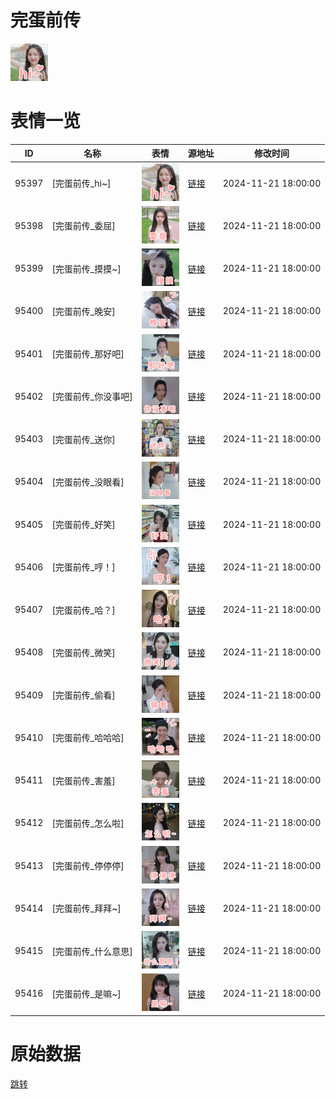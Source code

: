 # 完蛋前传

<img src="./cover.png" height="60" alt="cover" />

# 表情一览

|ID|名称|表情|源地址|修改时间|
|----|----|----|----|----|
|95397|[完蛋前传_hi~]|<img src="./pic/095397_%5B完蛋前传_hi~%5D.png" height="60" alt="hi~"/>|[链接](https://i0.hdslb.com/bfs/garb/c188ccd4278fdec519be0e9a0f1282b536f50c19.png)|2024-11-21 18:00:00|
|95398|[完蛋前传_委屈]|<img src="./pic/095398_%5B完蛋前传_委屈%5D.png" height="60" alt="委屈"/>|[链接](https://i0.hdslb.com/bfs/garb/84b613a591582085e1ad41959fd33b2cf5ce3faf.png)|2024-11-21 18:00:00|
|95399|[完蛋前传_摸摸~]|<img src="./pic/095399_%5B完蛋前传_摸摸~%5D.png" height="60" alt="摸摸~"/>|[链接](https://i0.hdslb.com/bfs/garb/5a035ca8a290a5a67f8efa00632de058bdc65041.png)|2024-11-21 18:00:00|
|95400|[完蛋前传_晚安]|<img src="./pic/095400_%5B完蛋前传_晚安%5D.png" height="60" alt="晚安"/>|[链接](https://i0.hdslb.com/bfs/garb/6b97967c3e48242be279ac54b108c19d026573cf.png)|2024-11-21 18:00:00|
|95401|[完蛋前传_那好吧]|<img src="./pic/095401_%5B完蛋前传_那好吧%5D.png" height="60" alt="那好吧"/>|[链接](https://i0.hdslb.com/bfs/garb/67398ffd45dea4fa34a4d3ffdd7c104ae2d507ca.png)|2024-11-21 18:00:00|
|95402|[完蛋前传_你没事吧]|<img src="./pic/095402_%5B完蛋前传_你没事吧%5D.png" height="60" alt="你没事吧"/>|[链接](https://i0.hdslb.com/bfs/garb/5f98f77a6729f9688c0d7e00e16df6a9fc7b3fbd.png)|2024-11-21 18:00:00|
|95403|[完蛋前传_送你]|<img src="./pic/095403_%5B完蛋前传_送你%5D.png" height="60" alt="送你"/>|[链接](https://i0.hdslb.com/bfs/garb/2fff68951021b4b39d459defa3820fd9bfc51498.png)|2024-11-21 18:00:00|
|95404|[完蛋前传_没眼看]|<img src="./pic/095404_%5B完蛋前传_没眼看%5D.png" height="60" alt="没眼看"/>|[链接](https://i0.hdslb.com/bfs/garb/4eb425179d35ab9ec9981eb9c1098e5f7851b943.png)|2024-11-21 18:00:00|
|95405|[完蛋前传_好笑]|<img src="./pic/095405_%5B完蛋前传_好笑%5D.png" height="60" alt="好笑"/>|[链接](https://i0.hdslb.com/bfs/garb/1dfdde51f1a483c8086075b68491bc2c87d0af8e.png)|2024-11-21 18:00:00|
|95406|[完蛋前传_哼！]|<img src="./pic/095406_%5B完蛋前传_哼！%5D.png" height="60" alt="哼！"/>|[链接](https://i0.hdslb.com/bfs/garb/9aa03081c2dd643a0a49880ecceb73235537aa5a.png)|2024-11-21 18:00:00|
|95407|[完蛋前传_哈？]|<img src="./pic/095407_%5B完蛋前传_哈？%5D.png" height="60" alt="哈？"/>|[链接](https://i0.hdslb.com/bfs/garb/ebdfaa2fe98ee30a31bceeec9301a844048f5568.png)|2024-11-21 18:00:00|
|95408|[完蛋前传_微笑]|<img src="./pic/095408_%5B完蛋前传_微笑%5D.png" height="60" alt="微笑"/>|[链接](https://i0.hdslb.com/bfs/garb/5f347873e9edf97b7f6b9133ee94a606a896196a.png)|2024-11-21 18:00:00|
|95409|[完蛋前传_偷看]|<img src="./pic/095409_%5B完蛋前传_偷看%5D.png" height="60" alt="偷看"/>|[链接](https://i0.hdslb.com/bfs/garb/408909349f5288efc05d3635b357f859d3525401.png)|2024-11-21 18:00:00|
|95410|[完蛋前传_哈哈哈]|<img src="./pic/095410_%5B完蛋前传_哈哈哈%5D.png" height="60" alt="哈哈哈"/>|[链接](https://i0.hdslb.com/bfs/garb/120c24fd1285c8f6e0936bd568b68ea474dd7331.png)|2024-11-21 18:00:00|
|95411|[完蛋前传_害羞]|<img src="./pic/095411_%5B完蛋前传_害羞%5D.png" height="60" alt="害羞"/>|[链接](https://i0.hdslb.com/bfs/garb/bee05660419611fe418f2b1e35d70edfd73d06ee.png)|2024-11-21 18:00:00|
|95412|[完蛋前传_怎么啦]|<img src="./pic/095412_%5B完蛋前传_怎么啦%5D.png" height="60" alt="怎么啦"/>|[链接](https://i0.hdslb.com/bfs/garb/57ff5c1045a181e0f403a0a835414a0125cdd473.png)|2024-11-21 18:00:00|
|95413|[完蛋前传_停停停]|<img src="./pic/095413_%5B完蛋前传_停停停%5D.png" height="60" alt="停停停"/>|[链接](https://i0.hdslb.com/bfs/garb/a22f8417dc670e91a8913929de6130cb92a9784b.png)|2024-11-21 18:00:00|
|95414|[完蛋前传_拜拜~]|<img src="./pic/095414_%5B完蛋前传_拜拜~%5D.png" height="60" alt="拜拜~"/>|[链接](https://i0.hdslb.com/bfs/garb/3a9c07c9e745e38fc40b184296285936c84d8f71.png)|2024-11-21 18:00:00|
|95415|[完蛋前传_什么意思]|<img src="./pic/095415_%5B完蛋前传_什么意思%5D.png" height="60" alt="什么意思"/>|[链接](https://i0.hdslb.com/bfs/garb/187d412664de80e9a5d43c4f841d292629266089.png)|2024-11-21 18:00:00|
|95416|[完蛋前传_是嘛~]|<img src="./pic/095416_%5B完蛋前传_是嘛~%5D.png" height="60" alt="是嘛~"/>|[链接](https://i0.hdslb.com/bfs/garb/b3e4ee0e0838bee10c5207c3121d550f990bc876.png)|2024-11-21 18:00:00|

# 原始数据

[跳转](./raw.json)

